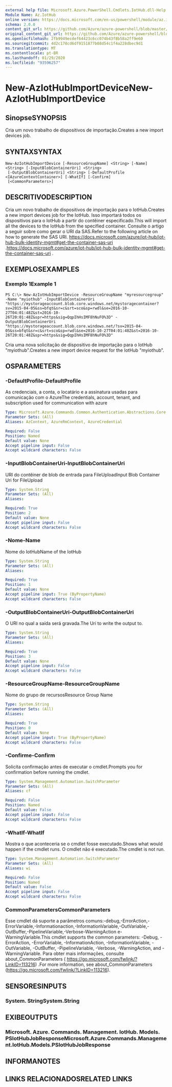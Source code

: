 ```yaml
---
external help file: Microsoft.Azure.PowerShell.Cmdlets.IotHub.dll-Help.xml
Module Name: Az.IotHub
online version: https://docs.microsoft.com/en-us/powershell/module/az.iothub/new-aziothubimportdevice
schema: 2.0.0
content_git_url: https://github.com/Azure/azure-powershell/blob/master/src/IotHub/IotHub/help/New-AzIotHubImportDevice.md
original_content_git_url: https://github.com/Azure/azure-powershell/blob/master/src/IotHub/IotHub/help/New-AzIotHubImportDevice.md
ms.openlocfilehash: 2fb9949ecdef64423c6cc074b43f8b58a2ff9e60
ms.sourcegitcommit: 4d2c178cd6df9151877b08d54c1f4a228dbec9d1
ms.translationtype: MT
ms.contentlocale: pt-BR
ms.lasthandoff: 01/29/2020
ms.locfileid: "93596257"
---
```

# <span data-ttu-id="49ad9-101">New-AzIotHubImportDevice</span><span class="sxs-lookup"><span data-stu-id="49ad9-101">New-AzIotHubImportDevice</span></span>

## <span data-ttu-id="49ad9-102">Sinopse</span><span class="sxs-lookup"><span data-stu-id="49ad9-102">SYNOPSIS</span></span>
<span data-ttu-id="49ad9-103">Cria um novo trabalho de dispositivos de importação.</span><span class="sxs-lookup"><span data-stu-id="49ad9-103">Creates a new import devices job.</span></span>

## <span data-ttu-id="49ad9-104">SYNTAX</span><span class="sxs-lookup"><span data-stu-id="49ad9-104">SYNTAX</span></span>

```
New-AzIotHubImportDevice [-ResourceGroupName] <String> [-Name] <String> [-InputBlobContainerUri] <String>
 [-OutputBlobContainerUri] <String> [-DefaultProfile <IAzureContextContainer>] [-WhatIf] [-Confirm]
 [<CommonParameters>]
```

## <span data-ttu-id="49ad9-105">DESCRITIVO</span><span class="sxs-lookup"><span data-stu-id="49ad9-105">DESCRIPTION</span></span>
<span data-ttu-id="49ad9-106">Cria um novo trabalho de dispositivos de importação para o IotHub.</span><span class="sxs-lookup"><span data-stu-id="49ad9-106">Creates a new import devices job for the IotHub.</span></span>
<span data-ttu-id="49ad9-107">Isso importará todos os dispositivos para o IotHub a partir do contêiner especificado.</span><span class="sxs-lookup"><span data-stu-id="49ad9-107">This will import all the devices to the IotHub from the specified container.</span></span> <span data-ttu-id="49ad9-108">Consulte o artigo a seguir sobre como gerar o URI da SAS.</span><span class="sxs-lookup"><span data-stu-id="49ad9-108">Refer to the following article on how to generate the SAS URI.</span></span>
<span data-ttu-id="49ad9-109"> https://docs.microsoft.com/azure/iot-hub/iot-hub-bulk-identity-mgmt#get-the-container-sas-uri .</span><span class="sxs-lookup"><span data-stu-id="49ad9-109">https://docs.microsoft.com/azure/iot-hub/iot-hub-bulk-identity-mgmt#get-the-container-sas-uri .</span></span>

## <span data-ttu-id="49ad9-110">EXEMPLOS</span><span class="sxs-lookup"><span data-stu-id="49ad9-110">EXAMPLES</span></span>

### <span data-ttu-id="49ad9-111">Exemplo 1</span><span class="sxs-lookup"><span data-stu-id="49ad9-111">Example 1</span></span>
```
PS C:\> New-AzIotHubImportDevice -ResourceGroupName "myresourcegroup" -Name "myiothub" -InputBlobContainerUri "https://mystorageaccount.blob.core.windows.net/mystoragecontainer?sv=2015-04-05&ss=bfqt&sr=c&srt=sco&sp=rwdl&se=2016-10-27T04:01:48Z&st=2016-10-26T20:01:48Z&spr=https&sig=QqpIhHsIMF8hNuFO%3D" -OutputBlobContainerUri "https://mystorageaccount.blob.core.windows.net/?sv=2015-04-05&ss=bfqt&sr=c&srt=sco&sp=rwdl&se=2016-10-27T04:01:48Z&st=2016-10-26T20:01:48Z&spr=https&sig=QqpIhHsIMF8hNuFO%3D"
```

<span data-ttu-id="49ad9-112">Cria uma nova solicitação de dispositivo de importação para o IotHub "myiothub".</span><span class="sxs-lookup"><span data-stu-id="49ad9-112">Creates a new import device request for the IotHub "myiothub".</span></span>

## <span data-ttu-id="49ad9-113">OS</span><span class="sxs-lookup"><span data-stu-id="49ad9-113">PARAMETERS</span></span>

### <span data-ttu-id="49ad9-114">-DefaultProfile</span><span class="sxs-lookup"><span data-stu-id="49ad9-114">-DefaultProfile</span></span>
<span data-ttu-id="49ad9-115">As credenciais, a conta, o locatário e a assinatura usadas para comunicação com o Azure</span><span class="sxs-lookup"><span data-stu-id="49ad9-115">The credentials, account, tenant, and subscription used for communication with azure</span></span>

```yaml
Type: Microsoft.Azure.Commands.Common.Authentication.Abstractions.Core.IAzureContextContainer
Parameter Sets: (All)
Aliases: AzContext, AzureRmContext, AzureCredential

Required: False
Position: Named
Default value: None
Accept pipeline input: False
Accept wildcard characters: False
```

### <span data-ttu-id="49ad9-116">-InputBlobContainerUri</span><span class="sxs-lookup"><span data-stu-id="49ad9-116">-InputBlobContainerUri</span></span>
<span data-ttu-id="49ad9-117">URI do contêiner de blob de entrada para FileUpload</span><span class="sxs-lookup"><span data-stu-id="49ad9-117">Input Blob Container Uri for FileUpload</span></span>

```yaml
Type: System.String
Parameter Sets: (All)
Aliases:

Required: True
Position: 2
Default value: None
Accept pipeline input: False
Accept wildcard characters: False
```

### <span data-ttu-id="49ad9-118">-Nome</span><span class="sxs-lookup"><span data-stu-id="49ad9-118">-Name</span></span>
<span data-ttu-id="49ad9-119">Nome do IotHub</span><span class="sxs-lookup"><span data-stu-id="49ad9-119">Name of the IotHub</span></span>

```yaml
Type: System.String
Parameter Sets: (All)
Aliases:

Required: True
Position: 1
Default value: None
Accept pipeline input: True (ByPropertyName)
Accept wildcard characters: False
```

### <span data-ttu-id="49ad9-120">-OutputBlobContainerUri</span><span class="sxs-lookup"><span data-stu-id="49ad9-120">-OutputBlobContainerUri</span></span>
<span data-ttu-id="49ad9-121">O URI no qual a saída será gravada.</span><span class="sxs-lookup"><span data-stu-id="49ad9-121">The Uri to write the output to.</span></span> 

```yaml
Type: System.String
Parameter Sets: (All)
Aliases:

Required: True
Position: 3
Default value: None
Accept pipeline input: False
Accept wildcard characters: False
```

### <span data-ttu-id="49ad9-122">-ResourceGroupName</span><span class="sxs-lookup"><span data-stu-id="49ad9-122">-ResourceGroupName</span></span>
<span data-ttu-id="49ad9-123">Nome do grupo de recursos</span><span class="sxs-lookup"><span data-stu-id="49ad9-123">Resource Group Name</span></span>

```yaml
Type: System.String
Parameter Sets: (All)
Aliases:

Required: True
Position: 0
Default value: None
Accept pipeline input: True (ByPropertyName)
Accept wildcard characters: False
```

### <span data-ttu-id="49ad9-124">-Confirme</span><span class="sxs-lookup"><span data-stu-id="49ad9-124">-Confirm</span></span>
<span data-ttu-id="49ad9-125">Solicita confirmação antes de executar o cmdlet.</span><span class="sxs-lookup"><span data-stu-id="49ad9-125">Prompts you for confirmation before running the cmdlet.</span></span>

```yaml
Type: System.Management.Automation.SwitchParameter
Parameter Sets: (All)
Aliases: cf

Required: False
Position: Named
Default value: False
Accept pipeline input: False
Accept wildcard characters: False
```

### <span data-ttu-id="49ad9-126">-WhatIf</span><span class="sxs-lookup"><span data-stu-id="49ad9-126">-WhatIf</span></span>
<span data-ttu-id="49ad9-127">Mostra o que aconteceria se o cmdlet fosse executado.</span><span class="sxs-lookup"><span data-stu-id="49ad9-127">Shows what would happen if the cmdlet runs.</span></span>
<span data-ttu-id="49ad9-128">O cmdlet não é executado.</span><span class="sxs-lookup"><span data-stu-id="49ad9-128">The cmdlet is not run.</span></span>

```yaml
Type: System.Management.Automation.SwitchParameter
Parameter Sets: (All)
Aliases: wi

Required: False
Position: Named
Default value: False
Accept pipeline input: False
Accept wildcard characters: False
```

### <span data-ttu-id="49ad9-129">CommonParameters</span><span class="sxs-lookup"><span data-stu-id="49ad9-129">CommonParameters</span></span>
<span data-ttu-id="49ad9-130">Esse cmdlet dá suporte a parâmetros comuns:-debug,-ErrorAction,-ErrorVariable,-Informationaction,-InformationVariable,-OutVariable,-OutBuffer,-PipelineVariable,-Verbose-WarningAction e-WarningVariable.</span><span class="sxs-lookup"><span data-stu-id="49ad9-130">This cmdlet supports the common parameters: -Debug, -ErrorAction, -ErrorVariable, -InformationAction, -InformationVariable, -OutVariable, -OutBuffer, -PipelineVariable, -Verbose, -WarningAction, and -WarningVariable.</span></span> <span data-ttu-id="49ad9-131">Para obter mais informações, consulte about_CommonParameters ( https://go.microsoft.com/fwlink/?LinkID=113216) .</span><span class="sxs-lookup"><span data-stu-id="49ad9-131">For more information, see about_CommonParameters (https://go.microsoft.com/fwlink/?LinkID=113216).</span></span>

## <span data-ttu-id="49ad9-132">SENSORES</span><span class="sxs-lookup"><span data-stu-id="49ad9-132">INPUTS</span></span>

### <span data-ttu-id="49ad9-133">System. String</span><span class="sxs-lookup"><span data-stu-id="49ad9-133">System.String</span></span>

## <span data-ttu-id="49ad9-134">EXIBE</span><span class="sxs-lookup"><span data-stu-id="49ad9-134">OUTPUTS</span></span>

### <span data-ttu-id="49ad9-135">Microsoft. Azure. Commands. Management. IotHub. Models. PSIotHubJobResponse</span><span class="sxs-lookup"><span data-stu-id="49ad9-135">Microsoft.Azure.Commands.Management.IotHub.Models.PSIotHubJobResponse</span></span>

## <span data-ttu-id="49ad9-136">INFORMA</span><span class="sxs-lookup"><span data-stu-id="49ad9-136">NOTES</span></span>

## <span data-ttu-id="49ad9-137">LINKS RELACIONADOS</span><span class="sxs-lookup"><span data-stu-id="49ad9-137">RELATED LINKS</span></span>

